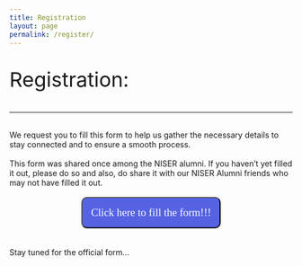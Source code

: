 ```yaml
---
title: Registration
layout: page
permalink: /register/
---
```

<p style="font-size: 36px">Registration:
<hr></p>
<br>
We request you to fill this form to help us gather the necessary details to stay connected and to ensure a smooth process. 
<br>
<br>
This form was shared once among the NISER alumni. If you haven’t yet filled it out, please do so and also, do share it with our NISER Alumni friends who may not have filled it out. 
<br>
<br>
<center><a href="https://forms.gle/cemnLUP9QjnsYaBr6"><button style="color: white; background-color: #5563E2; padding: 15px 15px 15px 15px; border-radius: 10px 10px 10px 10px; font-size: 19px; font-family: Baskerville; cursor: pointer; transition: 0.3s;" onmouseover="this.style.transform='scale(1.05)'" onmouseout="this.style.transform='scale(1)'">Click here to fill the form!!!</button></a></center>
<br>
<br>
Stay tuned for the official form...
